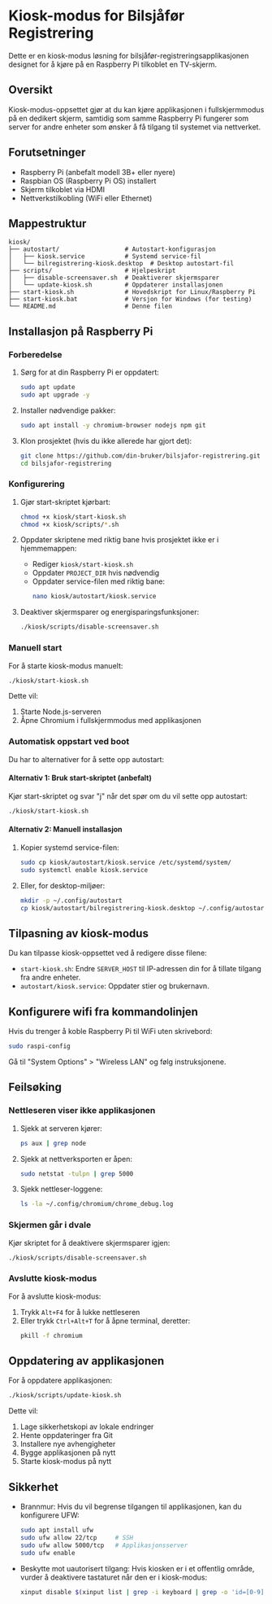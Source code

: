 # Kiosk-modus for Bilsjåfør Registrering

Dette er en kiosk-modus løsning for bilsjåfør-registreringsapplikasjonen designet for å kjøre på en Raspberry Pi tilkoblet en TV-skjerm.

## Oversikt

Kiosk-modus-oppsettet gjør at du kan kjøre applikasjonen i fullskjermmodus på en dedikert skjerm, samtidig som samme Raspberry Pi fungerer som server for andre enheter som ønsker å få tilgang til systemet via nettverket.

## Forutsetninger

- Raspberry Pi (anbefalt modell 3B+ eller nyere)
- Raspbian OS (Raspberry Pi OS) installert
- Skjerm tilkoblet via HDMI
- Nettverkstilkobling (WiFi eller Ethernet)

## Mappestruktur

```
kiosk/
├── autostart/                  # Autostart-konfigurasjon
│   ├── kiosk.service           # Systemd service-fil
│   └── bilregistrering-kiosk.desktop  # Desktop autostart-fil
├── scripts/                    # Hjelpeskript
│   ├── disable-screensaver.sh  # Deaktiverer skjermsparer
│   └── update-kiosk.sh         # Oppdaterer installasjonen
├── start-kiosk.sh              # Hovedskript for Linux/Raspberry Pi
├── start-kiosk.bat             # Versjon for Windows (for testing)
└── README.md                   # Denne filen
```

## Installasjon på Raspberry Pi

### Forberedelse

1. Sørg for at din Raspberry Pi er oppdatert:
   ```bash
   sudo apt update
   sudo apt upgrade -y
   ```

2. Installer nødvendige pakker:
   ```bash
   sudo apt install -y chromium-browser nodejs npm git
   ```

3. Klon prosjektet (hvis du ikke allerede har gjort det):
   ```bash
   git clone https://github.com/din-bruker/bilsjafor-registrering.git
   cd bilsjafor-registrering
   ```

### Konfigurering

1. Gjør start-skriptet kjørbart:
   ```bash
   chmod +x kiosk/start-kiosk.sh
   chmod +x kiosk/scripts/*.sh
   ```

2. Oppdater skriptene med riktig bane hvis prosjektet ikke er i hjemmemappen:
   - Rediger `kiosk/start-kiosk.sh` 
   - Oppdater `PROJECT_DIR` hvis nødvendig
   - Oppdater service-filen med riktig bane:
     ```bash
     nano kiosk/autostart/kiosk.service
     ```

3. Deaktiver skjermsparer og energisparingsfunksjoner:
   ```bash
   ./kiosk/scripts/disable-screensaver.sh
   ```

### Manuell start

For å starte kiosk-modus manuelt:

```bash
./kiosk/start-kiosk.sh
```

Dette vil:
1. Starte Node.js-serveren
2. Åpne Chromium i fullskjermmodus med applikasjonen

### Automatisk oppstart ved boot

Du har to alternativer for å sette opp autostart:

#### Alternativ 1: Bruk start-skriptet (anbefalt)

Kjør start-skriptet og svar "j" når det spør om du vil sette opp autostart:

```bash
./kiosk/start-kiosk.sh
```

#### Alternativ 2: Manuell installasjon

1. Kopier systemd service-filen:
   ```bash
   sudo cp kiosk/autostart/kiosk.service /etc/systemd/system/
   sudo systemctl enable kiosk.service
   ```

2. Eller, for desktop-miljøer:
   ```bash
   mkdir -p ~/.config/autostart
   cp kiosk/autostart/bilregistrering-kiosk.desktop ~/.config/autostart/
   ```

## Tilpasning av kiosk-modus

Du kan tilpasse kiosk-oppsettet ved å redigere disse filene:

- `start-kiosk.sh`: Endre `SERVER_HOST` til IP-adressen din for å tillate tilgang fra andre enheter.
- `autostart/kiosk.service`: Oppdater stier og brukernavn.

## Konfigurere wifi fra kommandolinjen

Hvis du trenger å koble Raspberry Pi til WiFi uten skrivebord:

```bash
sudo raspi-config
```

Gå til "System Options" > "Wireless LAN" og følg instruksjonene.

## Feilsøking

### Nettleseren viser ikke applikasjonen

1. Sjekk at serveren kjører:
   ```bash
   ps aux | grep node
   ```

2. Sjekk at nettverksporten er åpen:
   ```bash
   sudo netstat -tulpn | grep 5000
   ```

3. Sjekk nettleser-loggene:
   ```bash
   ls -la ~/.config/chromium/chrome_debug.log
   ```

### Skjermen går i dvale

Kjør skriptet for å deaktivere skjermsparer igjen:

```bash
./kiosk/scripts/disable-screensaver.sh
```

### Avslutte kiosk-modus

For å avslutte kiosk-modus:

1. Trykk `Alt+F4` for å lukke nettleseren
2. Eller trykk `Ctrl+Alt+T` for å åpne terminal, deretter:
   ```bash
   pkill -f chromium
   ```

## Oppdatering av applikasjonen

For å oppdatere applikasjonen:

```bash
./kiosk/scripts/update-kiosk.sh
```

Dette vil:
1. Lage sikkerhetskopi av lokale endringer
2. Hente oppdateringer fra Git
3. Installere nye avhengigheter
4. Bygge applikasjonen på nytt
5. Starte kiosk-modus på nytt

## Sikkerhet

- Brannmur: Hvis du vil begrense tilgangen til applikasjonen, kan du konfigurere UFW:
  ```bash
  sudo apt install ufw
  sudo ufw allow 22/tcp     # SSH
  sudo ufw allow 5000/tcp   # Applikasjonsserver
  sudo ufw enable
  ```

- Beskytte mot uautorisert tilgang:
  Hvis kiosken er i et offentlig område, vurder å deaktivere tastaturet når den er i kiosk-modus:
  ```bash
  xinput disable $(xinput list | grep -i keyboard | grep -o 'id=[0-9]*' | sed 's/id=//')
  ```